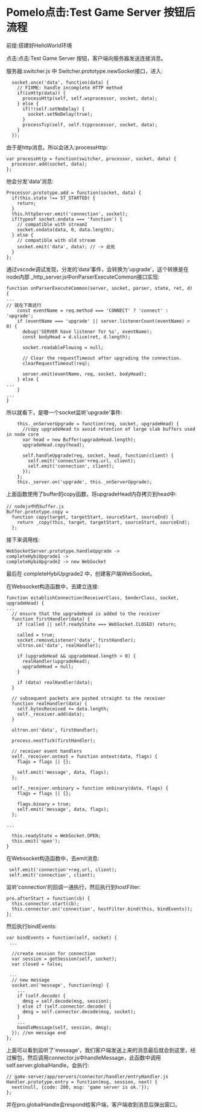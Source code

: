 # Pomelo点击:Test Game Server 按钮后流程

前提:搭建好HelloWorld环境

点击:点击:Test Game Server 按钮，客户端向服务器发送连接消息。

服务器:switcher.js 中 Switcher.prototype.newSocket接口，进入:

```text
  socket.once('data', function(data) {
    // FIXME: handle incomplete HTTP method
    if(isHttp(data)) {
      processHttp(self, self.wsprocessor, socket, data);
    } else {
      if(!!self.setNoDelay) {
        socket.setNoDelay(true);
      }
      processTcp(self, self.tcpprocessor, socket, data);
    }
  });
```

由于是http消息。所以会进入:processHttp:

```text
var processHttp = function(switcher, processor, socket, data) {
  processor.add(socket, data);
};
```

他会分发'data'消息:

```text
Processor.prototype.add = function(socket, data) {
  if(this.state !== ST_STARTED) {
    return;
  }
  this.httpServer.emit('connection', socket);
  if(typeof socket.ondata === 'function') {
    // compatible with stream2
    socket.ondata(data, 0, data.length);
  } else {
    // compatible with old stream
    socket.emit('data', data); // -> 此处
  }
};
```

通过vscode调试发现，分发的‘data’事件，会转换为'upgrade'，这个转换是在node内部 \_http\_server.js中onParserExecuteCommon接口实现:

```text
function onParserExecuteCommon(server, socket, parser, state, ret, d) {
...
// 就在下面这行
    const eventName = req.method === 'CONNECT' ? 'connect' : 'upgrade';
    if (eventName === 'upgrade' || server.listenerCount(eventName) > 0) {
      debug('SERVER have listener for %s', eventName);
      const bodyHead = d.slice(ret, d.length);

      socket.readableFlowing = null;

      // Clear the requestTimeout after upgrading the connection.
      clearRequestTimeout(req);

      server.emit(eventName, req, socket, bodyHead);
    } else {
...
    }
...
}
```

所以就看下，是哪一个socket监听'upgrade'事件:

```text
    this._onServerUpgrade = function(req, socket, upgradeHead) {
      //copy upgradeHead to avoid retention of large slab buffers used in node core
      var head = new Buffer(upgradeHead.length);
      upgradeHead.copy(head);

      self.handleUpgrade(req, socket, head, function(client) {
        self.emit('connection'+req.url, client);
        self.emit('connection', client);
      });
    };
    this._server.on('upgrade', this._onServerUpgrade);
```

上面函数使用了buffer的copy函数，将upgradeHead内存拷贝到head中:

```text
// nodejs中的buffer.js
Buffer.prototype.copy =
  function copy(target, targetStart, sourceStart, sourceEnd) {
    return _copy(this, target, targetStart, sourceStart, sourceEnd);
  };
```

接下来调用栈:

```text
WebSocketServer.prototype.handleUpgrade ->
completeHybiUpgrade1 ->
completeHybiUpgrade2 -> new WebSocket
```

最后在 completeHybiUpgrade2 中，创建客户端WebSocket。

在Websocket构造函数中，去建立连接:

```text
function establishConnection(ReceiverClass, SenderClass, socket, upgradeHead) {
...
  // ensure that the upgradeHead is added to the receiver
  function firstHandler(data) {
    if (called || self.readyState === WebSocket.CLOSED) return;

    called = true;
    socket.removeListener('data', firstHandler);
    ultron.on('data', realHandler);

    if (upgradeHead && upgradeHead.length > 0) {
      realHandler(upgradeHead);
      upgradeHead = null;
    }

    if (data) realHandler(data);
  }

  // subsequent packets are pushed straight to the receiver
  function realHandler(data) {
    self.bytesReceived += data.length;
    self._receiver.add(data);
  }

  ultron.on('data', firstHandler);

  process.nextTick(firstHandler);

  // receiver event handlers
  self._receiver.ontext = function ontext(data, flags) {
    flags = flags || {};

    self.emit('message', data, flags);
  };

  self._receiver.onbinary = function onbinary(data, flags) {
    flags = flags || {};

    flags.binary = true;
    self.emit('message', data, flags);
  };

...

  this.readyState = WebSocket.OPEN;
  this.emit('open');
}
```

在Websocket构造函数中，去emit消息:

```text
 self.emit('connection'+req.url, client);
 self.emit('connection', client);
```

监听‘connection’的回调一通执行，然后执行到hostFilter:

```text
pro.afterStart = function(cb) {
  this.connector.start(cb);
  this.connector.on('connection', hostFilter.bind(this, bindEvents));
};
```

然后执行bindEvents:

```text
var bindEvents = function(self, socket) {
 ...

  //create session for connection
  var session = getSession(self, socket);
  var closed = false;

 ...
  // new message
  socket.on('message', function(msg) {
    ...
    if (self.decode) {
      dmsg = self.decode(msg, session);
    } else if (self.connector.decode) {
      dmsg = self.connector.decode(msg, socket);
    }
    ...
    handleMessage(self, session, dmsg);
  }); //on message end
};
```

上面可以看到监听了'message'，我们客户端发送上来的消息最后就会到这里，经过解包，然后调用connector.js中handleMessage，此函数中调用self.server.globalHandle，会执行:

```text
// game-server/app/servers/connector/handler/entryHandler.js
Handler.prototype.entry = function(msg, session, next) {
  next(null, {code: 200, msg: 'game server is ok.'});
};
```

并在pro.globalHandle会respond给客户端，客户端收到消息后弹出窗口。

